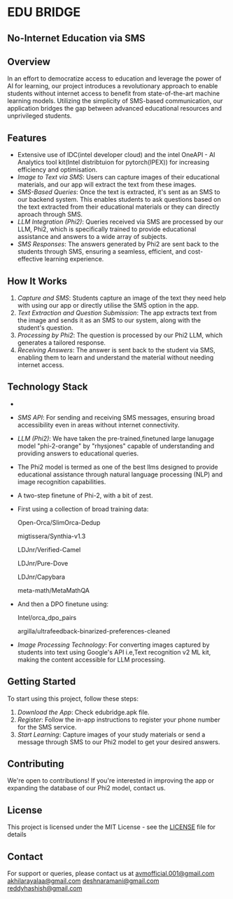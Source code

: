 # EDU BRIDGE 

## No-Internet Education via SMS


## Overview
In an effort to democratize access to education and leverage the power of AI for learning, our project introduces a revolutionary approach to enable students without internet access to benefit from state-of-the-art machine learning models. Utilizing the simplicity of SMS-based communication, our application bridges the gap between advanced educational resources and unprivileged students.

## Features

- Extensive use of IDC(intel developer cloud) and the intel OneAPI - AI Analytics tool kit(Intel distribtuion for pytorch(IPEX)) for increasing efficiency and optimisation.
- *Image to Text via SMS*: Users can capture images of their educational materials, and our app will extract the text from these images.
- *SMS-Based Queries*: Once the text is extracted, it's sent as an SMS to our backend system. This enables students to ask questions based on the text extracted from their educational materials or they can directly aproach through SMS.
- *LLM Integration (Phi2)*: Queries received via SMS are processed by our LLM, Phi2, which is specifically trained to provide educational assistance and answers to a wide array of subjects.
- *SMS Responses*: The answers generated by Phi2 are sent back to the students through SMS, ensuring a seamless, efficient, and cost-effective learning experience.

## How It Works

1. *Capture and SMS*: Students capture an image of the text they need help with using our app or directly utilise the SMS option in the app.
2. *Text Extraction and Question Submission*: The app extracts text from the image and sends it as an SMS to our system, along with the student's question.
3. *Processing by Phi2*: The question is processed by our Phi2 LLM, which generates a tailored response.
4. *Receiving Answers*: The answer is sent back to the student via SMS, enabling them to learn and understand the material without needing internet access.

## Technology Stack

-                                 
- *SMS API*: For sending and receiving SMS messages, ensuring broad accessibility even in areas without internet connectivity.
- *LLM (Phi2)*: We have taken the pre-trained,finetuned large lanugage model "phi-2-orange" by "rhysjones" capable of understanding and providing answers to educational queries.
- The Phi2 model is termed as one of the best llms designed to provide educational assistance through natural language processing (NLP) and image recognition capabilities.
- A two-step finetune of Phi-2, with a bit of zest.
- First using a collection of broad training data:
    
    Open-Orca/SlimOrca-Dedup
    
    migtissera/Synthia-v1.3
    
    LDJnr/Verified-Camel
    
    LDJnr/Pure-Dove
    
    LDJnr/Capybara
    
    meta-math/MetaMathQA
    
- And then a DPO finetune using:
   
    Intel/orca_dpo_pairs
    
    argilla/ultrafeedback-binarized-preferences-cleaned


- *Image Processing Technology*: For converting images captured by students into text using Google's API i.e,Text recognition v2 ML kit, making the content accessible for LLM processing.

## Getting Started

To start using this project, follow these steps:

1. *Download the App*: Check edubridge.apk file.
2. *Register*: Follow the in-app instructions to register your phone number for the SMS service.
3. *Start Learning*: Capture images of your study materials or send a message through SMS to our Phi2 model to get your desired answers.

## Contributing

We're open to contributions! If you're interested in improving the app or expanding the database of our Phi2 model, contact us.

## License

This project is licensed under the MIT License - see the [LICENSE](LICENSE) file for details

## Contact

For support or queries, please contact us at 
avmofficial.001@gmail.com
akhilarayalaa@gmail.com
deshnaramani@gmail.com
reddyhashish@gmail.com
